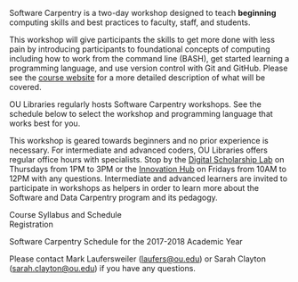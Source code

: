 Software Carpentry is a two-day workshop designed to teach **beginning** computing skills and best practices to faculty, staff, and students.

This workshop will give participants the skills to get more done with less pain by introducing participants to foundational concepts of computing including how to work from the command line (BASH), get started learning a programming language, and use version control with Git and GitHub. Please see the [course website](course-website-url) for a more detailed description of what will be covered. 

OU Libraries regularly hosts Software Carpentry workshops. See the schedule below to select the workshop and programming language that works best for you.

This workshop is geared towards beginners and no prior experience is necessary. For intermediate and advanced coders, OU Libraries offers regular office hours with specialists. Stop by the [Digital Scholarship Lab](libraries.ou.edu/dsl) on Thursdays from 1PM to 3PM or the [Innovation Hub](http://www.ou.edu/innovationhub.html) on Fridays from 10AM to 12PM with any questions. Intermediate and advanced learners are invited to participate in workshops as helpers in order to learn more about the Software and Data Carpentry program and its pedagogy.

Course Syllabus and Schedule  
Registration


Software Carpentry Schedule for the 2017-2018 Academic Year


Please contact Mark Laufersweiler (laufers@ou.edu) or Sarah Clayton (sarah.clayton@ou.edu) if you have any questions.
